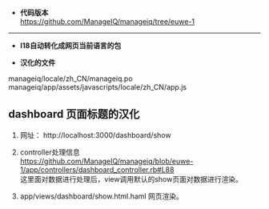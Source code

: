 * **代码版本**   
https://github.com/ManageIQ/manageiq/tree/euwe-1       
-----    

* **I18自动转化成网页当前语言的包**


* **汉化的文件**     

manageiq/locale/zh_CN/manageiq.po       
manageiq/app/assets/javascripts/locale/zh_CN/app.js      


## dashboard 页面标题的汉化      

1. 网址： 
http://localhost:3000/dashboard/show     

2. controller处理信息     
https://github.com/ManageIQ/manageiq/blob/euwe-1/app/controllers/dashboard_controller.rb#L88      
这里面对数据进行处理后，view调用默认的show页面对数据进行渲染。      

3. app/views/dashboard/show.html.haml 网页渲染。